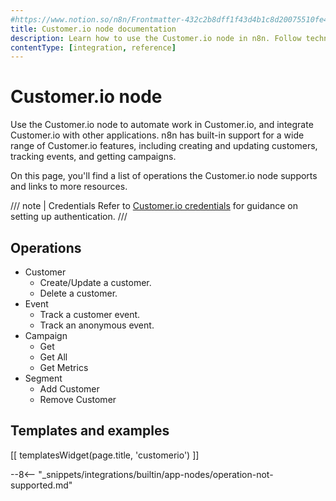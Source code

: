 ```yaml
---
#https://www.notion.so/n8n/Frontmatter-432c2b8dff1f43d4b1c8d20075510fe4
title: Customer.io node documentation
description: Learn how to use the Customer.io node in n8n. Follow technical documentation to integrate Customer.io node into your workflows.
contentType: [integration, reference]
---
```


# Customer.io node

Use the Customer.io node to automate work in Customer.io, and integrate Customer.io with other applications. n8n has built-in support for a wide range of Customer.io features, including creating and updating customers, tracking events, and getting campaigns.

On this page, you'll find a list of operations the Customer.io node supports and links to more resources.

/// note | Credentials
Refer to [Customer.io credentials](/integrations/builtin/credentials/customerio.md) for guidance on setting up authentication. 
///

## Operations

* Customer
    * Create/Update a customer.
    * Delete a customer.
* Event
    * Track a customer event.
    * Track an anonymous event.
* Campaign
    * Get
    * Get All
    * Get Metrics
* Segment
    * Add Customer
    * Remove Customer

## Templates and examples

<!-- see https://www.notion.so/n8n/Pull-in-templates-for-the-integrations-pages-37c716837b804d30a33b47475f6e3780 -->
[[ templatesWidget(page.title, 'customerio') ]]

--8<-- "_snippets/integrations/builtin/app-nodes/operation-not-supported.md"

